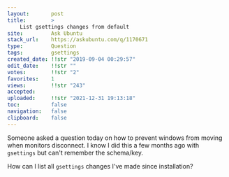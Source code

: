 ```yaml
---
layout:       post
title:        >
    List gsettings changes from default
site:         Ask Ubuntu
stack_url:    https://askubuntu.com/q/1170671
type:         Question
tags:         gsettings
created_date: !!str "2019-09-04 00:29:57"
edit_date:    !!str ""
votes:        !!str "2"
favorites:    1
views:        !!str "243"
accepted:     
uploaded:     !!str "2021-12-31 19:13:18"
toc:          false
navigation:   false
clipboard:    false
---
```


Someone asked a question today on how to prevent windows from moving when monitors disconnect. I know I did this a few months ago with `gsettings` but can't remember the schema/key.

How can I list all `gsettings` changes I've made since installation?
